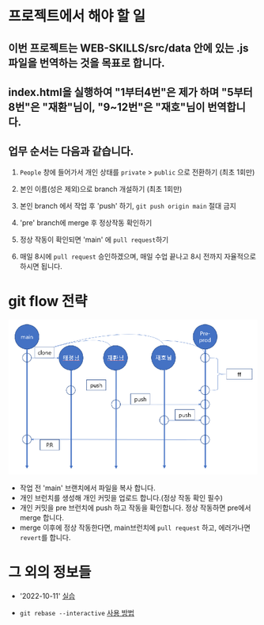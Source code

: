 # 프로젝트에서 해야 할 일

## 이번 프로젝트는 WEB-SKILLS/src/data 안에 있는 .js파일을 번역하는 것을 목표로 합니다.

## index.html을 실행하여 "1부터4번"은 제가 하며 "5부터8번"은 "재환"님이, "9~12번"은 "재호"님이 번역합니다.

## 업무 순서는 다음과 같습니다.

1. `People` 창에 들어가서 개인 상태를 `private` > `public` 으로 전환하기 (최초 1회만)

2. 본인 이름(성은 제외)으로 branch 개설하기 (최초 1회만)

3. 본인 branch 에서 작업 후 'push' 하기, `git push origin main` 절대 금지

4. 'pre' branch에 merge 후 정상작동 확인하기

5. 정상 작동이 확인되면 'main' 에 `pull request`하기

6. 매일 8시에 `pull request` 승인하겠으며, 매일 수업 끝나고 8시 전까지 자율적으로 하시면 됩니다.

# git flow 전략

![flowimage](./flowimage.png)

- 작업 전 'main' 브랜치에서 파일을 복사 합니다.
- 개인 브런치를 생성해 개인 커밋을 업로드 합니다.(정상 작동 확인 필수)
- 개인 커밋을 pre 브런치에 push 하고 작동을 확인합니다. 정상 작동하면 pre에서 merge 합니다.
- merge 이후에 정상 작동한다면, main브런치에 `pull request` 하고, 에러가나면 `revert`를 합니다.

# 그 외의 정보들

- '2022-10-11' [실습](https://violet-bora-lee.github.io/git-tutorial/#commit)

- `git rebase --interactive` [사용 방법](https://wormwlrm.github.io/2020/09/03/Git-rebase-with-interactive-option.html)
